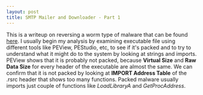 ```yaml
---
layout: post
title: SMTP Mailer and Downloader - Part 1
---
```


This is a writeup on reversing a worm type of malware that can be found [here](https://github.com/fabrimagic72/malware-samples/blob/master/Downloader-CUZ/smb-7teux2sm.zip).
I usually begin my analysis by examining executable file using different tools like PEView, PEStudio, etc, to see if it's packed and to try to understand what it might do to the system by looking at strings and imports.
PEView shows that it is probably not packed, because **Virtual Size** and **Raw Data Size** for every header of the executable are almost the same. We can confirm that it is not packed by looking at **IMPORT Address Table** of the .rsrc header that shows too many functions. Packed malware usually imports just couple of functions like *LoadLibraryA* and *GetProcAddress*.

